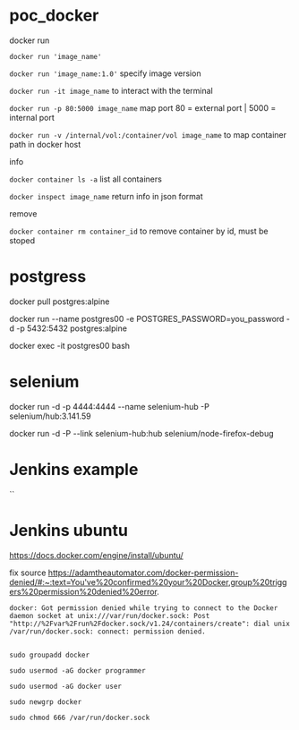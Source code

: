 # poc_docker
docker run

  `docker run 'image_name'`

  `docker run 'image_name:1.0'` specify image version
  
  `docker run -it image_name` to interact with the terminal 
  
  `docker run -p 80:5000 image_name` map port 80 = external port | 5000 = internal port
  
  `docker run -v /internal/vol:/container/vol image_name` to map container path in docker host 
  
info 
  
  `docker container ls -a` list all containers
  
  `docker inspect image_name` return info in json format
  
remove 
  
  `docker container rm container_id` to remove container by id, must be stoped 
  
  
# postgress

docker pull postgres:alpine

docker run --name postgres00 -e POSTGRES_PASSWORD=you_password -d -p 5432:5432 postgres:alpine

docker exec -it postgres00 bash


# selenium

docker run -d -p 4444:4444 --name selenium-hub -P selenium/hub:3.141.59

docker run -d -P --link selenium-hub:hub selenium/node-firefox-debug	

  
# Jenkins example 
``

# Jenkins ubuntu 

https://docs.docker.com/engine/install/ubuntu/

fix 
source https://adamtheautomator.com/docker-permission-denied/#:~:text=You've%20confirmed%20your%20Docker,group%20triggers%20permission%20denied%20error.

    docker: Got permission denied while trying to connect to the Docker daemon socket at unix:///var/run/docker.sock: Post "http://%2Fvar%2Frun%2Fdocker.sock/v1.24/containers/create": dial unix /var/run/docker.sock: connect: permission denied.
    
    
    sudo groupadd docker
    
    sudo usermod -aG docker programmer
    
    sudo usermod -aG docker user
    
    sudo newgrp docker
    
    sudo chmod 666 /var/run/docker.sock

  
